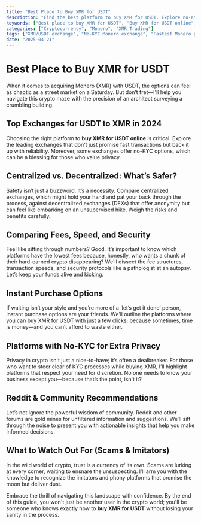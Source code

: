 ```yaml
---
title: "Best Place to Buy XMR for USDT"
description: "Find the best platform to buy XMR for USDT. Explore no-KYC options, compare speed and fees, and get expert tips on choosing a secure site for Monero purchases."
keywords: ["Best place to buy XMR for USDT", "Buy XMR for USDT online", "XMR/USDT Binance", "USDT to XMR DEX", "Top exchanges for Monero", "Buy Monero anonymously"]
categories: ["Cryptocurrency", "Monero", "XMR Trading"]
tags: ["XMR/USDT exchange", "No-KYC Monero exchange", "Fastest Monero purchase", "Best crypto exchange Monero", "Buy XMR Binance"]
date: "2025-04-21"
---
```


# Best Place to Buy XMR for USDT

When it comes to acquiring Monero (XMR) with USDT, the options can feel as chaotic as a street market on a Saturday. But don’t fret—I'll help you navigate this crypto maze with the precision of an architect surveying a crumbling building.

## Top Exchanges for USDT to XMR in 2024

Choosing the right platform to **buy XMR for USDT online** is critical. Explore the leading exchanges that don't just promise fast transactions but back it up with reliability. Moreover, some exchanges offer no-KYC options, which can be a blessing for those who value privacy.

## Centralized vs. Decentralized: What’s Safer?

Safety isn’t just a buzzword. It’s a necessity. Compare centralized exchanges, which might hold your hand and pat your back through the process, against decentralized exchanges (DEXs) that offer anonymity but can feel like embarking on an unsupervised hike. Weigh the risks and benefits carefully.

## Comparing Fees, Speed, and Security

Feel like sifting through numbers? Good. It’s important to know which platforms have the lowest fees because, honestly, who wants a chunk of their hard-earned crypto disappearing? We'll dissect the fee structures, transaction speeds, and security protocols like a pathologist at an autopsy. Let’s keep your funds alive and kicking.

## Instant Purchase Options

If waiting isn’t your style and you’re more of a ‘let’s get it done’ person, instant purchase options are your friends. We’ll outline the platforms where you can buy XMR for USDT with just a few clicks; because sometimes, time is money—and you can’t afford to waste either.

## Platforms with No-KYC for Extra Privacy

Privacy in crypto isn't just a nice-to-have; it’s often a dealbreaker. For those who want to steer clear of KYC processes while buying XMR, I’ll highlight platforms that respect your need for discretion. No one needs to know your business except you—because that’s the point, isn't it?

## Reddit & Community Recommendations

Let’s not ignore the powerful wisdom of community. Reddit and other forums are gold mines for unfiltered information and suggestions. We’ll sift through the noise to present you with actionable insights that help you make informed decisions.

## What to Watch Out For (Scams & Imitators)

In the wild world of crypto, trust is a currency of its own. Scams are lurking at every corner, waiting to ensnare the unsuspecting. I’ll arm you with the knowledge to recognize the imitators and phony platforms that promise the moon but deliver dust.

Embrace the thrill of navigating this landscape with confidence. By the end of this guide, you won't just be another user in the crypto world; you'll be someone who knows exactly how to **buy XMR for USDT** without losing your sanity in the process.